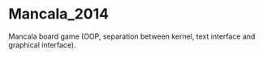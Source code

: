 # Mancala_2014
Mancala board game (OOP, separation between kernel, text interface and graphical interface).
